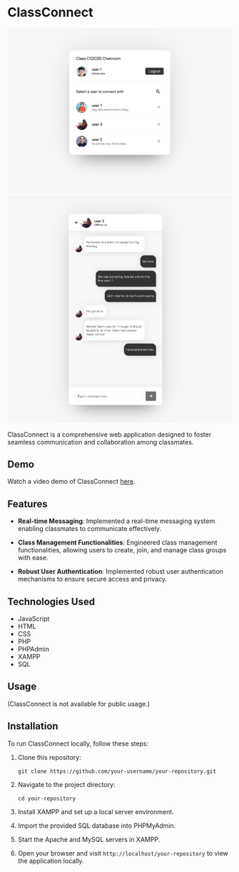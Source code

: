 # ClassConnect

![ClassConnect Screenshot 1](ClassConnect1.png) ![ClassConnect Screenshot 2](ClassConnect2.png)

ClassConnect is a comprehensive web application designed to foster seamless communication and collaboration among classmates.

## Demo

Watch a video demo of ClassConnect [here](https://youtu.be/lgJUs2IK-bo).

## Features

- **Real-time Messaging**: Implemented a real-time messaging system enabling classmates to communicate effectively.
  
- **Class Management Functionalities**: Engineered class management functionalities, allowing users to create, join, and manage class groups with ease.
  
- **Robust User Authentication**: Implemented robust user authentication mechanisms to ensure secure access and privacy.

## Technologies Used

- JavaScript
- HTML
- CSS
- PHP
- PHPAdmin
- XAMPP
- SQL

## Usage

(ClassConnect is not available for public usage.)

## Installation

To run ClassConnect locally, follow these steps:

1. Clone this repository:

   ```
   git clone https://github.com/your-username/your-repository.git
   ```

2. Navigate to the project directory:

   ```
   cd your-repository
   ```

3. Install XAMPP and set up a local server environment.

4. Import the provided SQL database into PHPMyAdmin.

5. Start the Apache and MySQL servers in XAMPP.

6. Open your browser and visit `http://localhost/your-repository` to view the application locally.
